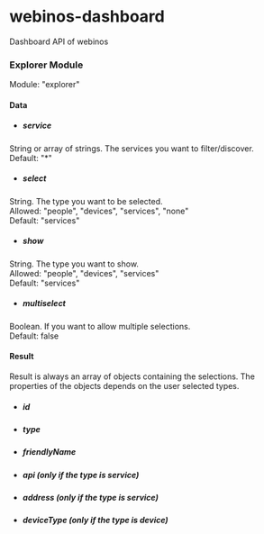 webinos-dashboard
=================

Dashboard API of webinos


### Explorer Module ###
Module: "explorer"

#### Data ####
- ##### service #####
String or array of strings. The services you want to filter/discover. 
<br/>
Default: "*"
- ##### select #####
String. The type you want to be selected. 
<br/>
Allowed: "people", "devices", "services", "none"
<br/>
Default: "services"
- ##### show #####
String. The type you want to show. 
<br/>
Allowed: "people", "devices", "services"
<br/>
Default: "services"
- ##### multiselect #####
Boolean. If you want to allow multiple selections. 
<br/>
Default: false

#### Result ####
Result is always an array of objects containing the selections. The properties of the objects depends on the user selected types.
- ##### id
- ##### type
- ##### friendlyName
- ##### api _(only if the type is service)_
- ##### address _(only if the type is service)_
- ##### deviceType _(only if the type is device)_

